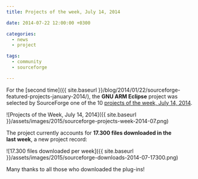 ```yaml
---
title: Projects of the week, July 14, 2014

date: 2014-07-22 12:00:00 +0300

categories:
  - news
  - project

tags:
  - community
  - sourceforge

---
```


For the [second time]({{ site.baseurl }}/blog/2014/01/22/sourceforge-featured-projects-january-2014/), the **GNU ARM Eclipse** project was selected by SourceForge one of the 10 [projects of the week, July 14, 2014](https://sourceforge.net/blog/projects-of-the-week-july-14-2014/).

![Projects of the Week, July 14, 2014]({{ site.baseurl }}/assets/images/2015/sourceforge-projects-week-2014-07.png)

The project currently accounts for **17.300 files downloaded in the last week**, a new project record:

![17.300 files downloaded per week]({{ site.baseurl }}/assets/images/2015/sourceforge-downloads-2014-07-17300.png)


Many thanks to all those who downloaded the plug-ins!
